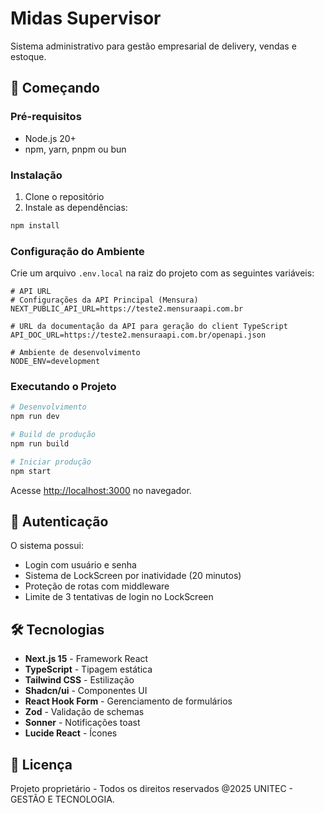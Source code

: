 # Midas Supervisor

Sistema administrativo para gestão empresarial de delivery, vendas e estoque.

## 🚀 Começando

### Pré-requisitos

- Node.js 20+
- npm, yarn, pnpm ou bun

### Instalação

1. Clone o repositório
2. Instale as dependências:

```bash
npm install
```

### Configuração do Ambiente

Crie um arquivo `.env.local` na raiz do projeto com as seguintes variáveis:

```env
# API URL
# Configurações da API Principal (Mensura)
NEXT_PUBLIC_API_URL=https://teste2.mensuraapi.com.br

# URL da documentação da API para geração do client TypeScript
API_DOC_URL=https://teste2.mensuraapi.com.br/openapi.json

# Ambiente de desenvolvimento
NODE_ENV=development

```

### Executando o Projeto

```bash
# Desenvolvimento
npm run dev

# Build de produção
npm run build

# Iniciar produção
npm start
```

Acesse [http://localhost:3000](http://localhost:3000) no navegador.

## 🔐 Autenticação

O sistema possui:
- Login com usuário e senha
- Sistema de LockScreen por inatividade (20 minutos)
- Proteção de rotas com middleware
- Limite de 3 tentativas de login no LockScreen

## 🛠️ Tecnologias

- **Next.js 15** - Framework React
- **TypeScript** - Tipagem estática
- **Tailwind CSS** - Estilização
- **Shadcn/ui** - Componentes UI
- **React Hook Form** - Gerenciamento de formulários
- **Zod** - Validação de schemas
- **Sonner** - Notificações toast
- **Lucide React** - Ícones

## 📄 Licença

Projeto proprietário - Todos os direitos reservados @2025 UNITEC - GESTÃO E TECNOLOGIA.
